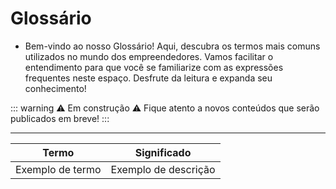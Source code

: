 # Glossário

- Bem-vindo ao nosso Glossário! Aqui, descubra os termos mais comuns utilizados no mundo dos empreendedores. Vamos facilitar o entendimento para que você se familiarize com as expressões frequentes neste espaço. Desfrute da leitura e expanda seu conhecimento!

::: warning ⚠️ Em construção ⚠️
Fique atento a novos conteúdos que serão publicados em breve!
:::

---

| Termo                   | Significado                                                                                                   |
| ----------------------- | ------------------------------------------------------------------------------------------------------------- |
| Exemplo de termo        | Exemplo de descrição                                                                                          |
